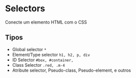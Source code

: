 # Selectors

Conecte um elemento HTML com o CSS

## Tipos

* Global selector `*`
* Element/Type selector `h1, h2, p, div`
* ID Selector `#box, #container,`
* Class Selector `.red, .m-4`
* Atribute selector, Pseudo-class, Pseudo-element, e outros
